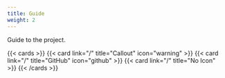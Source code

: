 ```yaml
---
title: Guide
weight: 2
---
```


Guide to the project.

{{< cards >}}
  {{< card link="/" title="Callout" icon="warning" >}}
  {{< card link="/" title="GitHub" icon="github" >}}
  {{< card link="/" title="No Icon" >}}
{{< /cards >}}
